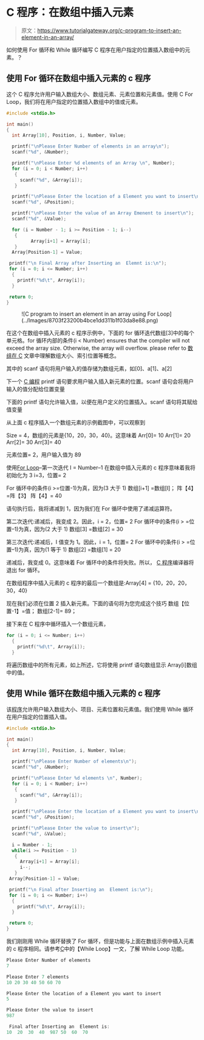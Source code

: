 # C 程序：在数组中插入元素

> 原文：<https://www.tutorialgateway.org/c-program-to-insert-an-element-in-an-array/>

如何使用 For 循环和 While 循环编写 C 程序在用户指定的位置插入数组中的元素。？

## 使用 For 循环在数组中插入元素的 c 程序

这个 C 程序允许用户输入数组大小、数组元素、元素位置和元素值。使用 C For Loop，我们将在用户指定的位置插入数组中的值或元素。

```c
#include <stdio.h>

int main()
{
  int Array[10], Position, i, Number, Value;

  printf("\nPlease Enter Number of elements in an array\n");
  scanf("%d", &Number);

  printf("\nPlease Enter %d elements of an Array \n", Number);
  for (i = 0; i < Number; i++)
   {
     scanf("%d", &Array[i]);
   }     

  printf("\nPlease Enter the location of a Element you want to insert\n");
  scanf("%d", &Position);

  printf("\nPlease Enter the value of an Array Emenent to insert\n");
  scanf("%d", &Value);

  for (i = Number - 1; i >= Position - 1; i--)
   {
	     Array[i+1] = Array[i];
   }
  Array[Position-1] = Value;

 printf("\n Final Array after Inserting an  Elemnt is:\n");
 for (i = 0; i <= Number; i++)
  {
 	printf("%d\t", Array[i]);
  }     

 return 0;
}
```

<figure class="wp-block-image">![C program to insert an element in an array using For Loop](../Images/8703f23200b4bce1dd311b1f03da8e88.png)</figure>

在这个在数组中插入元素的 c 程序示例中，下面的 for 循环迭代数组[3]中的每个单元格。for 循环内部的条件(i < Number) ensures that the compiler will not exceed the array size. Otherwise, the array will overflow. please refer to [数组在 C](https://www.tutorialgateway.org/array-in-c/) 文章中理解数组大小、索引位置等概念。

其中的 scanf 语句将用户输入的值存储为数组元素，如[0]、a[1]、a[2]

下一个 [C 编程](https://www.tutorialgateway.org/c-programming/) printf 语句要求用户输入插入新元素的位置。scanf 语句会将用户输入的值分配给位置变量

下面的 printf 语句允许输入值，以便在用户定义的位置插入。scanf 语句将其赋给值变量

从上面 c 程序插入一个数组元素的示例截图中，可以观察到

Size = 4，数组的元素是{10，20，30，40}。这意味着
Arr[0]= 10
Arr[1]= 20
Arr[2]= 30
Arr[3]= 40

元素位置= 2，用户输入值为 89

使用[For Loop](https://www.tutorialgateway.org/for-loop-in-c-programming/)–第一次迭代
I = Number–1 在数组中插入元素的 c 程序意味着我将初始化为 3
i=3，位置= 2

For 循环中的条件(i >=位置-1)为真，因为(3 大于 1)
数组[i+1] =数组[I]；
阵【4】=阵【3】
阵【4】= 40

语句执行后，我将递减到 1，因为我们在 For 循环中使用了递减运算符。

第二次迭代:递减后，我变成 2。因此，i = 2，位置= 2
For 循环中的条件(i > =位置–1)为真，因为(2 大于 1)
数组[3] =数组[2] = 30

第三次迭代:递减后，I 值变为 1。因此，i = 1，位置= 2
For 循环中的条件(i > =位置–1)为真，因为(1 等于 1)
数组[2] =数组[1] = 20

递减后，我变成 0。这意味着 For 循环中的条件将失败。所以， [C 程序](https://www.tutorialgateway.org/c-programming-examples/)编译器将退出 for 循环。

在数组程序中插入元素的 c 程序的最后一个数组是:Array[4] = {10，20，20，30，40}

现在我们必须在位置 2 插入新元素。下面的语句将为您完成这个技巧
数组【位置-1】=值；
数组[2-1]= 89；

接下来在 C 程序中循环插入一个数组元素，

```c
for (i = 0; i <= Number; i++)
  {
 	printf("%d\t", Array[i]);
  }
```

将遍历数组中的所有元素，如上所述，它将使用 printf 语句数组显示 Array[i]数组中的值。

## 使用 While 循环在数组中插入元素的 c 程序

该[程序](https://www.tutorialgateway.org/c-programming-examples/)允许用户输入数组大小、项目、元素位置和元素值。我们使用 While 循环在用户指定的位置插入值。

```c
#include <stdio.h>

int main()
{
  int Array[10], Position, i, Number, Value;

  printf("\nPlease Enter Number of elements\n");
  scanf("%d", &Number);

  printf("\nPlease Enter %d elements \n", Number);
  for (i = 0; i < Number; i++)
   {
     scanf("%d", &Array[i]);
   }     

  printf("\nPlease Enter the location of a Element you want to insert\n");
  scanf("%d", &Position);

  printf("\nPlease Enter the value to insert\n");
  scanf("%d", &Value);

  i = Number - 1;
  while(i >= Position - 1)
   {
	 Array[i+1] = Array[i];
	 i--;
   }
 Array[Position-1] = Value;

 printf("\n Final after Inserting an  Element is:\n");
 for (i = 0; i <= Number; i++)
  {
 	printf("%d\t", Array[i]);
  }     

 return 0;
}
```

我们刚刚用 While 循环替换了 For 循环，但是功能与上面在数组示例中插入元素的 c 程序相同。请参考[C](https://www.tutorialgateway.org/while-loop-in-c/)中的【While Loop】一文，了解 While Loop 功能。

```c
Please Enter Number of elements
7

Please Enter 7 elements
10 20 30 40 50 60 70

Please Enter the location of a Element you want to insert
5

Please Enter the value to insert
987

 Final after Inserting an  Element is:
10	20	30	40	987	50	60	70 
```
